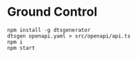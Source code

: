 # Ground Control


```shell script
npm install -g dtsgenerator
dtsgen openapi.yaml > src/openapi/api.ts
npm i
npm start
```



